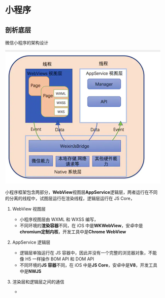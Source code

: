 # 小程序

## 剖析底层

微信小程序的架构设计

![小程序底层架构](../images/mini-program.png)

小程序框架包含两部分，**WebView**视图层**AppService**逻辑层，两者运行在不同的分离的线程中，试图层运行在渲染线程，逻辑层运行在 JS Core，

1. WebView 视图层

   - 小程序视图层由 WXML 和 WXSS 编写，
   - 不同环境的**渲染容器**不同，在 iOS 中是**WKWebView**，安卓中是**chromium定制内核**，开发工具中是**Chrome WebView**

2. AppService 逻辑层

   - 逻辑层单独运行在 JS 容器中，因此并没有一个完整的浏览器对象，不能像 H5 一样操作 BOM API 和 DOM API
   - 不同环境的**JS 容器**不同，在 iOS 中是**JS Core**，安卓中是**V8**，开发工具中是**NWJS**

3. 渲染层和逻辑层之间的通信

    -
